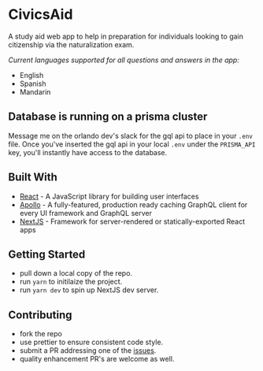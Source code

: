 # CivicsAid

A study aid web app to help in preparation for individuals looking to gain citizenship via the naturalization exam.

_Current languages supported for all questions and answers in the app:_
* English
* Spanish
* Mandarin

## Database is running on a prisma cluster

Message me on the orlando dev's slack for the gql api to place in your `.env` file.
Once you've inserted the gql api in your local `.env` under the `PRISMA_API` key, you'll instantly have access to the database.

## Built With

* [React](https://github.com/facebook/react) - A JavaScript library for building user interfaces
* [Apollo](https://github.com/apollographql) - A fully-featured, production ready caching GraphQL client for every UI framework and GraphQL server
* [NextJS](https://github.com/zeit/next.js/) - Framework for server-rendered or statically-exported React apps

## Getting Started

* pull down a local copy of the repo.
* run `yarn` to initilaize the project.
* run `yarn dev` to spin up NextJS dev server.

## Contributing

* fork the repo
* use prettier to ensure consistent code style.
* submit a PR addressing one of the [issues](https://github.com/MrBoutte101/civicsaid-graphql/issues).
* quality enhancement PR's are welcome as well.
